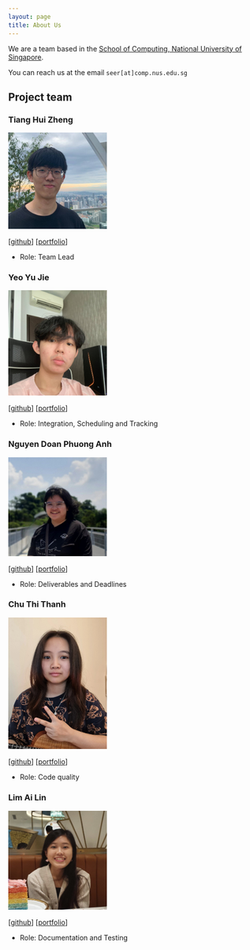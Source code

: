 ```yaml
---
layout: page
title: About Us
---
```


We are a team based in the [School of Computing, National University of Singapore](http://www.comp.nus.edu.sg).

You can reach us at the email `seer[at]comp.nus.edu.sg`

## Project team

### Tiang Hui Zheng

<img src="images/heyzec.png" width="200px">

[[github](https://github.com/heyzec)]
[[portfolio](team/heyzec.md)]

* Role: Team Lead


### Yeo Yu Jie

<img src="images/yeoyujie.png" width="200px">

[[github](https://github.com/yeoyujie)]
[[portfolio](team/yeoyujie.md)]

* Role: Integration, Scheduling and Tracking

### Nguyen Doan Phuong Anh

<img src="images/april-anh.png" width="200px">

[[github](https://github.com/april-anh)]
[[portfolio](team/april-anh.md)]

* Role: Deliverables and Deadlines

### Chu Thi Thanh

<img src="images/lilythchu.png" width="200px">

[[github](https://github.com/lilythchu)]
[[portfolio](team/lilythchu.md)]

* Role: Code quality

### Lim Ai Lin

<img src="images/limailin.png" width="200px">

[[github](http://github.com/LimAiLin)]
[[portfolio](team/LimAiLin.md)]

* Role: Documentation and Testing